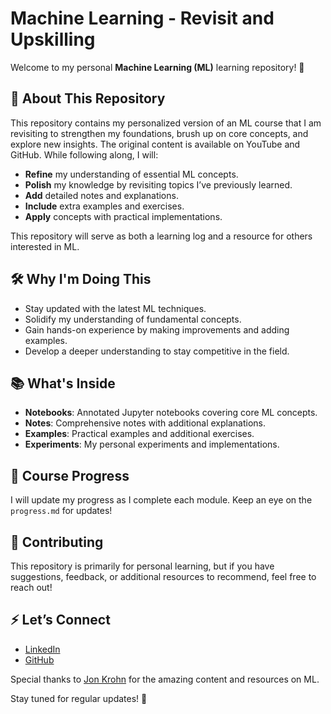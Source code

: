 # Machine Learning - Revisit and Upskilling

Welcome to my personal **Machine Learning (ML)** learning repository! 🎯

## 🚀 About This Repository
This repository contains my personalized version of an ML course that I am revisiting to strengthen my foundations, brush up on core concepts, and explore new insights. The original content is available on YouTube and GitHub. While following along, I will:
- **Refine** my understanding of essential ML concepts.
- **Polish** my knowledge by revisiting topics I’ve previously learned.
- **Add** detailed notes and explanations.
- **Include** extra examples and exercises.
- **Apply** concepts with practical implementations.

This repository will serve as both a learning log and a resource for others interested in ML.

## 🛠️ Why I'm Doing This
- Stay updated with the latest ML techniques.
- Solidify my understanding of fundamental concepts.
- Gain hands-on experience by making improvements and adding examples.
- Develop a deeper understanding to stay competitive in the field.

## 📚 What's Inside
- **Notebooks**: Annotated Jupyter notebooks covering core ML concepts.
- **Notes**: Comprehensive notes with additional explanations.
- **Examples**: Practical examples and additional exercises.
- **Experiments**: My personal experiments and implementations.

## 📖 Course Progress
I will update my progress as I complete each module. Keep an eye on the `progress.md` for updates!

## 🤝 Contributing
This repository is primarily for personal learning, but if you have suggestions, feedback, or additional resources to recommend, feel free to reach out!

## ⚡ Let’s Connect
- [LinkedIn](https://www.linkedin.com/in/jayesh-suryawanshi-858bb21aa/)
- [GitHub](https://github.com/TheJayesh25)

Special thanks to [Jon Krohn](https://github.com/jonkrohn) for the amazing content and resources on ML.

Stay tuned for regular updates! 🌟
